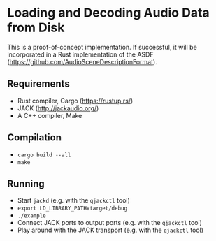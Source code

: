 Loading and Decoding Audio Data from Disk
=========================================

This is a proof-of-concept implementation.
If successful, it will be incorporated in a Rust implementation of the ASDF
(https://github.com/AudioSceneDescriptionFormat).

Requirements
------------

* Rust compiler, Cargo (https://rustup.rs/)
* JACK (http://jackaudio.org/)
* A C++ compiler, Make

Compilation
-----------

* `cargo build --all`
* `make`

Running
-------

* Start `jackd` (e.g. with the `qjackctl` tool)
* `export LD_LIBRARY_PATH=target/debug`
* `./example`
* Connect JACK ports to output ports (e.g. with the `qjackctl` tool)
* Play around with the JACK transport (e.g. with the `qjackctl` tool)
